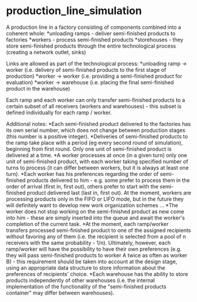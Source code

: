 # production_line_simulation

A production line in a factory consisting of components combined into a coherent whole:
    *unloading ramps - deliver semi-finished products to factories
    *workers - process semi-finished products
    *storehouses - they store semi-finished products through the entire technological process (creating a network outlet, sinks)

Links are allowed as part of the technological process:
    *unloading ramp → worker (i.e. delivery of semi-finished products to the first stage of production)
    *worker → worker (i.e. providing a semi-finished product for evaluation)
    *worker → warehouse (i.e. placing the final semi-finished product in the warehouse)

Each ramp and each worker can only transfer semi-finished products to a certain subset of all receivers (workers and warehouses) - this subset is defined individually for each ramp / worker.
 
 
 
Additional notes:
    *Each semi-finished product delivered to the factories has its own serial number, which does not change between production stages (this number is a positive integer).
    *Deliveries of semi-finished products to the ramp take place with a period (eg every second round of simulation), beginning from first round. Only one unit of semi-finished product is delivered at a time.
    *A worker processes at once (in a given turn) only one unit of semi-finished product, with each worker taking specified number of turns to process (it can differ between workers, but it is always at least one turn).
    *Each worker has his preferences regarding the order of semi-finished products delivered to him - e.g. some prefer to process them in the order of arrival (first in, first out), others prefer to start with the semi-finished product delivered last (last in, first out). At the moment, workers are processing products only in the FIFO or LIFO mode, but in the future they will definitely want to develop new work organization schemes ...
    *The worker does not stop working on the semi-finished product as new come into him - these are simply inserted into the queue and await the worker's completion of the current task.
    *At the moment, each ramp/worker transfers processed semi-finished product to one of the assigned recipients without favoring any of them (i.e. the recipient is selected from a pool of n receivers with the same probability - 1/n). Ultimately, however, each ramp/worker will have the possibility to have their own preferences (e.g. they will pass semi-finished products to worker A twice as often as worker B) - this requirement should be taken into account at the design stage, using an appropriate data structure to store information about the preferences of recipients' choice.
    *Each warehouse has the ability to store products independently of other warehouses (i.e. the internal implementation of the functionality of the "semi-finished products container" may differ between warehouses).

